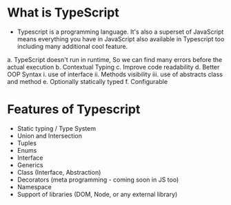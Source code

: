 # What is TypeScript
- Typescript is a programming language. It's also a superset of JavaScript means everything you have in JavaScript also available in Typescript too including many additional cool feature. 

a. TypeScript doesn't run in runtime, So we can find many errors before the actual execution
b. Contextual Typing
c. Improve code readability
d. Better OOP Syntax
    i. use of interface
    ii. Methods visibility 
    iii. use of abstracts class and method 
e. Optionally statically typed
f. Configurable

# Features of Typescript 
- Static typing / Type System
- Union and Intersection
- Tuples
- Enums
- Interface
- Generics
- Class (Interface, Abstraction)
- Decorators (meta programming - coming soon in JS too)
- Namespace
- Support of libraries (DOM, Node, or any external library)